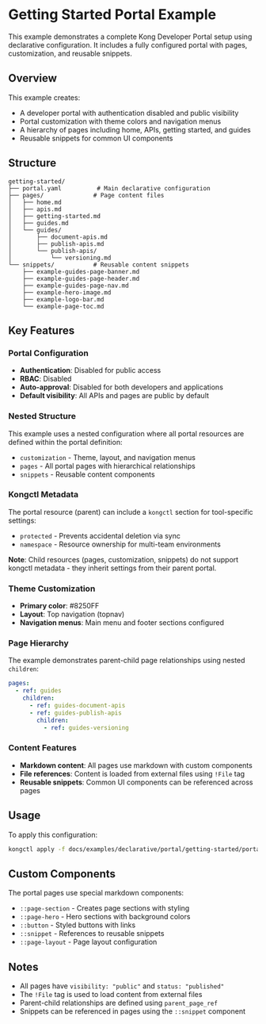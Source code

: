 # Getting Started Portal Example

This example demonstrates a complete Kong Developer Portal setup using declarative configuration. 
It includes a fully configured portal with pages, customization, and reusable snippets.

## Overview

This example creates:
- A developer portal with authentication disabled and public visibility
- Portal customization with theme colors and navigation menus
- A hierarchy of pages including home, APIs, getting started, and guides
- Reusable snippets for common UI components

## Structure

```
getting-started/
├── portal.yaml          # Main declarative configuration
├── pages/              # Page content files
│   ├── home.md
│   ├── apis.md
│   ├── getting-started.md
│   ├── guides.md
│   └── guides/
│       ├── document-apis.md
│       ├── publish-apis.md
│       └── publish-apis/
│           └── versioning.md
└── snippets/           # Reusable content snippets
    ├── example-guides-page-banner.md
    ├── example-guides-page-header.md
    ├── example-guides-page-nav.md
    ├── example-hero-image.md
    ├── example-logo-bar.md
    └── example-page-toc.md
```

## Key Features

### Portal Configuration
- **Authentication**: Disabled for public access
- **RBAC**: Disabled
- **Auto-approval**: Disabled for both developers and applications
- **Default visibility**: All APIs and pages are public by default

### Nested Structure
This example uses a nested configuration where all portal resources are defined within the portal definition:
- `customization` - Theme, layout, and navigation menus
- `pages` - All portal pages with hierarchical relationships
- `snippets` - Reusable content components

### Kongctl Metadata
The portal resource (parent) can include a `kongctl` section for tool-specific settings:
- `protected` - Prevents accidental deletion via sync
- `namespace` - Resource ownership for multi-team environments

**Note**: Child resources (pages, customization, snippets) do not support kongctl metadata - they inherit settings from their parent portal.

### Theme Customization
- **Primary color**: #8250FF
- **Layout**: Top navigation (topnav)
- **Navigation menus**: Main menu and footer sections configured

### Page Hierarchy
The example demonstrates parent-child page relationships using nested `children`:
```yaml
pages:
  - ref: guides
    children:
      - ref: guides-document-apis
      - ref: guides-publish-apis
        children:
          - ref: guides-versioning
```

### Content Features
- **Markdown content**: All pages use markdown with custom components
- **File references**: Content is loaded from external files using `!File` tag
- **Reusable snippets**: Common UI components can be referenced across pages

## Usage

To apply this configuration:

```bash
kongctl apply -f docs/examples/declarative/portal/getting-started/portal.yaml
```

## Custom Components

The portal pages use special markdown components:
- `::page-section` - Creates page sections with styling
- `::page-hero` - Hero sections with background colors
- `::button` - Styled buttons with links
- `::snippet` - References to reusable snippets
- `::page-layout` - Page layout configuration

## Notes

- All pages have `visibility: "public"` and `status: "published"`
- The `!File` tag is used to load content from external files
- Parent-child relationships are defined using `parent_page_ref`
- Snippets can be referenced in pages using the `::snippet` component
